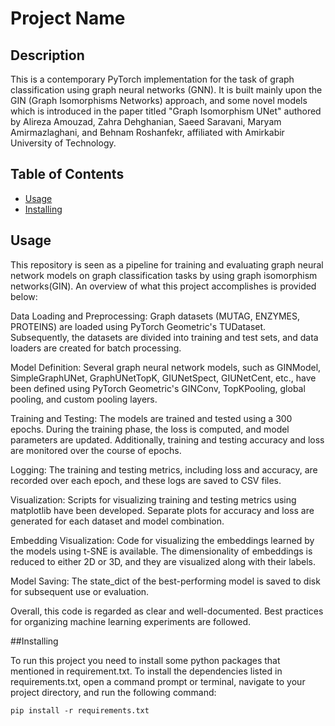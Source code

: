# Project Name

## Description

This is a contemporary PyTorch implementation for the task of graph classification using graph neural networks (GNN). It is built mainly upon the GIN (Graph Isomorphisms Networks) approach, and some novel models which is introduced in the paper titled "Graph Isomorphism UNet" authored by Alireza Amouzad, Zahra Dehghanian, Saeed Saravani, Maryam Amirmazlaghani, and Behnam Roshanfekr, affiliated with Amirkabir University of Technology.

## Table of Contents

- [Usage](#usage)
- [Installing](#Installing)

## Usage

This repository is seen as a pipeline for training and evaluating graph neural network models on graph classification tasks by using graph isomorphism networks(GIN). An overview of what this project accomplishes is provided below:

Data Loading and Preprocessing: Graph datasets (MUTAG, ENZYMES, PROTEINS) are loaded using PyTorch Geometric's TUDataset. Subsequently, the datasets are divided into training and test sets, and data loaders are created for batch processing.

Model Definition: Several graph neural network models, such as GINModel, SimpleGraphUNet, GraphUNetTopK, GIUNetSpect, GIUNetCent, etc., have been defined using PyTorch Geometric's GINConv, TopKPooling, global pooling, and custom pooling layers.

Training and Testing: The models are trained and tested using a 300 epochs. During the training phase, the loss is computed, and model parameters are updated. Additionally, training and testing accuracy and loss are monitored over the course of epochs.

Logging: The training and testing metrics, including loss and accuracy, are recorded over each epoch, and these logs are saved to CSV files.

Visualization: Scripts for visualizing training and testing metrics using matplotlib have been developed. Separate plots for accuracy and loss are generated for each dataset and model combination.

Embedding Visualization: Code for visualizing the embeddings learned by the models using t-SNE is available. The dimensionality of embeddings is reduced to either 2D or 3D, and they are visualized along with their labels.

Model Saving: The state_dict of the best-performing model is saved to disk for subsequent use or evaluation.

Overall, this code is regarded as clear and well-documented. Best practices for organizing machine learning experiments are followed.

##Installing

To run this project you need to install some python packages that mentioned in requirement.txt. To install the dependencies listed in requirements.txt, open a command prompt or terminal, navigate to your project directory, and run the following command:

```
pip install -r requirements.txt
```
